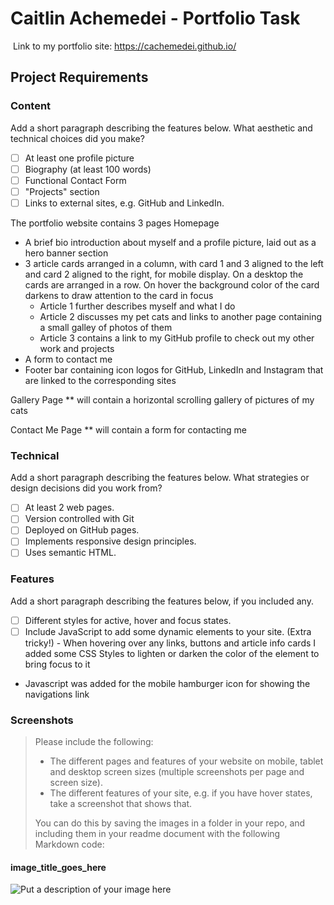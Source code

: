 #  Caitlin Achemedei - Portfolio Task
​
Link to my portfolio site: https://cachemedei.github.io/
​
## Project Requirements

### Content
 Add a short paragraph describing the features below. What aesthetic and technical choices did you make? 
- [ ] At least one profile picture
- [ ] Biography (at least 100 words)
- [ ] Functional Contact Form
- [ ] "Projects" section
- [ ] Links to external sites, e.g. GitHub and LinkedIn.

The portfolio website contains 3 pages
Homepage
- A brief bio introduction about myself and a profile picture, laid out as a hero banner section
- 3 article cards arranged in a column, with card 1 and 3 aligned to the left and card 2 aligned to the right, for mobile display. On a desktop the cards are arranged in a row. On hover the background color of the card darkens to draw attention to the card in focus
    -  Article 1 further describes myself and what I do 
    - Article 2 discusses my pet cats and links to another page containing a small galley of photos of them
    - Article 3 contains a link to my GitHub profile to check out my other work and projects
- A form to contact me
- Footer bar containing icon logos for GitHub, LinkedIn and Instagram that are linked to the corresponding sites

Gallery Page
** will contain a horizontal scrolling gallery of pictures of my cats

Contact Me Page
** will contain a form for contacting me
​
### Technical
 Add a short paragraph describing the features below. What strategies or design decisions did you work from? 
- [ ] At least 2 web pages.
- [ ] Version controlled with Git
- [ ] Deployed on GitHub pages.
- [ ] Implements responsive design principles.
- [ ] Uses semantic HTML.

### Features
 Add a short paragraph describing the features below, if you included any. 
- [ ] Different styles for active, hover and focus states.
- [ ] Include JavaScript to add some dynamic elements to your site. (Extra tricky!)
​- When hovering over any links, buttons and article info cards I added some CSS Styles to lighten or darken the color of the element to bring focus to it
- Javascript was added for the mobile hamburger icon for showing the navigations link

### Screenshots
> Please include the following:
> - The different pages and features of your website on mobile, tablet and desktop screen sizes (multiple screenshots per page and screen size).
> - The different features of your site, e.g. if you have hover states, take a screenshot that shows that.  
> 
> You can do this by saving the images in a folder in your repo, and including them in your readme document with the following Markdown code: 

####  image_title_goes_here 
![Put a description of your image here](./relative_path_to_file)
